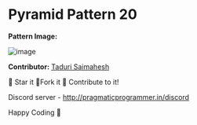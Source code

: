 # Pyramid Pattern 20

**Pattern Image:**

![image](https://github.com/Punit-Choudhary/Python-beginner-scripts/blob/main/Patterns/Pyramid_Patterns/img/pyramidpattern20.PNG)

**Contributor:** [Taduri Saimahesh](https://github.com/saimaheshtaduri)

:star2: Star it :fork_and_knife:Fork it :handshake: Contribute to it!

Discord server - http://pragmaticprogrammer.in/discord

Happy Coding :purple_heart:
